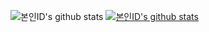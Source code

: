 <!-- ### Hi there 👋

<img alt="Python" src ="https://img.shields.io/badge/Python-3776AB.svg?&style=for-the-badge&logo=Python&logoColor=white"/>
<img alt="Java" src ="https://img.shields.io/badge/Java-007395.svg?&style=for-the-badge&logo=JAVA&logoColor=white"/>
<img alt="TensorFlow" src ="https://img.shields.io/badge/TensorFlow-FF6F00.svg?&style=for-the-badge&logo=TensorFlow&logoColor=white"/> -->


![본인ID's github stats](https://github-readme-stats.vercel.app/api?username=dntmdxor99&show_icons=true)
[![본인ID's github stats](https://github-readme-stats.vercel.app/api/top-langs/?username=dntmdxor99&show_icons=true&hide_border=true&title_color=004386&icon_color=004386&layout=compact)](https://github.com/dntmdxor99)

<!--
**dntmdxor99/dntmdxor99** is a ✨ _special_ ✨ repository because its `README.md` (this file) appears on your GitHub profile.

Here are some ideas to get you started:

- 🔭 I’m currently working on ...
- 🌱 I’m currently learning ...
- 👯 I’m looking to collaborate on ...
- 🤔 I’m looking for help with ...
- 💬 Ask me about ...
- 📫 How to reach me: ...
- 😄 Pronouns: ...
- ⚡ Fun fact: ...
-->
